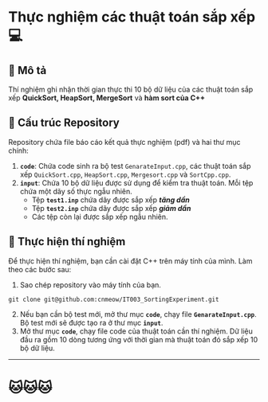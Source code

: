 # Thực nghiệm các thuật toán sắp xếp   💻

## 🔸 Mô tả 
Thí nghiệm ghi nhận thời gian thực thi 10 bộ dữ liệu của các thuật toán sắp xếp **QuickSort, HeapSort, MergeSort** và **hàm sort của C++**

## 🔹 Cấu trúc Repository
Repository chứa file báo cáo kết quả thực nghiệm (pdf) và hai thư mục chính:

1. **`code`**: Chứa code sinh ra bộ test `GenarateInput.cpp`, các thuật toán sắp xếp `QuickSort.cpp`, `HeapSort.cpp`, `Mergesort.cpp` và `SortCpp.cpp`.
2. **`input`**: Chứa 10 bộ dữ liệu được sử dụng để kiểm tra thuật toán. Mỗi tệp chứa một dãy số thực ngẫu nhiên. 
   - Tệp **`test1.inp`** chứa dãy được sắp xếp ***tăng dần***
   - Tệp **`test2.inp`** chứa dãy được sắp xếp ***giảm dần***
   - Các tệp còn lại được sắp xếp ngẫu nhiên.

## 🔸 Thực hiện thí nghiệm
Để thực hiện thí nghiệm, bạn cần cài đặt C++ trên máy tính của mình. Làm theo các bước sau:
1. Sao chép repository vào máy tính của bạn.
```
git clone git@github.com:cnmeow/IT003_SortingExperiment.git
```
2. Nếu bạn cần bộ test mới, mở thư mục **`code`**, chạy file **`GenarateInput.cpp`**. Bộ test mới sẽ được tạo ra ở thư mục **`input`**.
3. Mở thư mục **`code`**, chạy file code của thuật toán cần thí nghiệm. Dữ liệu đầu ra gồm 10 dòng tương ứng với thời gian mà thuật toán đó sắp xếp 10 bộ dữ liệu.

---
# 🐱🐱🐱
